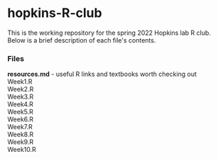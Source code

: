# hopkins-R-club

This is the working repository for the spring 2022 Hopkins lab R club.\
Below is a brief description of each file's contents.

### Files
**resources.md** - useful R links and textbooks worth checking out\
Week1.R\
Week2.R\
Week3.R\
Week4.R\
Week5.R\
Week6.R\
Week7.R\
Week8.R\
Week9.R\
Week10.R
